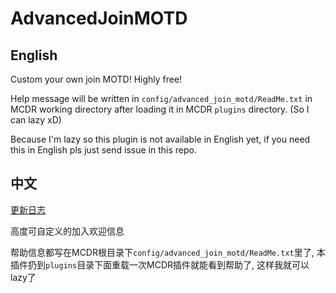 # AdvancedJoinMOTD

## English

Custom your own join MOTD! Highly free!

Help message will be written in `config/advanced_join_motd/ReadMe.txt` in MCDR working directory after loading it in MCDR `plugins` directory. (So I can lazy xD)

Because I'm lazy so this plugin is not available in English yet, if you need this in English pls just send issue in this repo.

## 中文

[更新日志](./changelog.md)

高度可自定义的加入欢迎信息

帮助信息都写在MCDR根目录下`config/advanced_join_motd/ReadMe.txt`里了, 本插件扔到`plugins`目录下面重载一次MCDR插件就能看到帮助了, 这样我就可以lazy了

